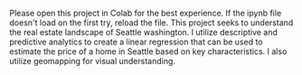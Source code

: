 Please open this project in Colab for the best experience. If the ipynb file doesn't load on the first try, reload the file. 
This project seeks to understand the real estate landscape of Seattle washington. 
I utilize descriptive and predictive analytics to create a linear regression that can be used to estimate 
the price of a home in Seattle based on key characteristics. I also utilize geomapping for visual understanding.
